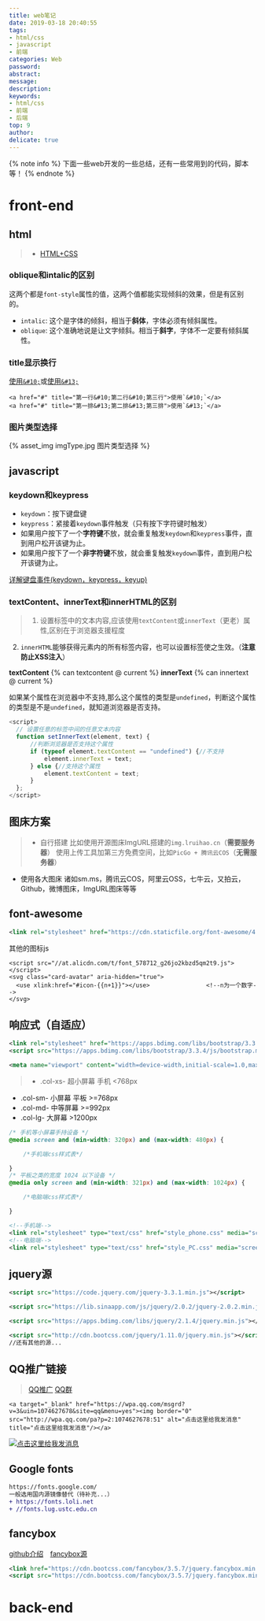 ```yaml
---
title: web笔记
date: 2019-03-18 20:40:55
tags:
- html/css
- javascript
- 前端
categories: Web
password:
abstract:
message:
description:
keywords:
- html/css
- 前端
- 后端
top: 9
author:
delicate: true
---
```


{% note info %}
下面一些web开发的一些总结，还有一些常用到的代码，脚本等！
{% endnote %}

<!--more-->

# front-end
## html
> - [HTML+CSS](https://lruihao.cn/posts/ms-html-css.html)

### oblique和intalic的区别
这两个都是`font-style`属性的值，这两个值都能实现倾斜的效果，但是有区别的。
- `intalic`: 这个是字体的倾斜，相当于**斜体**，字体必须有倾斜属性。
- `oblique`: 这个准确地说是让文字倾斜。相当于**斜字**，字体不一定要有倾斜属性。

### title显示换行
<a href="#" title="第一行&#10;第二行&#10;第三行">使用`&#10;`</a>或<a href="#" title="第一排&#13;第二排&#13;第三排">使用`&#13;`</a>
```
<a href="#" title="第一行&#10;第二行&#10;第三行">使用`&#10;`</a>
<a href="#" title="第一排&#13;第二排&#13;第三排">使用`&#13;`</a>
```
### 图片类型选择
{% asset_img imgType.jpg 图片类型选择 %}

## javascript
### keydown和keypress
- `keydown`：按下键盘键
- `keypress`：紧接着`keydown`事件触发（只有按下字符键时触发）
- 如果用户按下了一个**字符键**不放，就会重复触发`keydown`和`keypress`事件，直到用户松开该键为止。
- 如果用户按下了一个**非字符键**不放，就会重复触发`keydown`事件，直到用户松开该键为止。

[详解键盘事件(keydown，keypress，keyup)](https://www.jianshu.com/p/8f839f558319)

### textContent、innerText和innerHTML的区别
> 1. 设置标签中的文本内容,应该使用`textContent`或`innerText`（更老）属性,区别在于浏览器支援程度
2. `innerHTML`能够获得元素内的所有标签内容，也可以设置标签使之生效。（**注意防止XSS注入**）

**textContent**
{% can textcontent @ current %}
**innerText**
{% can innertext @ current %}

如果某个属性在浏览器中不支持,那么这个属性的类型是`undefined`，判断这个属性的类型是不是`undefined`，就知道浏览器是否支持。

```js 兼容代码 设置任意的标签中间的任意文本内容
<script>
  // 设置任意的标签中间的任意文本内容
  function setInnerText(element, text) {
      //判断浏览器是否支持这个属性
      if (typeof element.textContent == "undefined") {//不支持
          element.innerText = text;
      } else {//支持这个属性
          element.textContent = text;
      }
  };
</script>
```

## 图床方案

> - 自行搭建
比如使用开源图床ImgURL搭建的`img.lruihao.cn`（**需要服务器**）
使用上传工具加第三方免费空间，比如`PicGo + 腾讯云COS`（**无需服务器**）
- 使用各大图床
诸如sm.ms，腾讯云COS，阿里云OSS，七牛云，又拍云，Github，微博图床，ImgURL图床等等


## font-awesome
```xml font-awesome
<link rel="stylesheet" href="https://cdn.staticfile.org/font-awesome/4.7.0/css/font-awesome.css">
 ```
其他的图标js
```
<script src="//at.alicdn.com/t/font_578712_g26jo2kbzd5qm2t9.js"></script>
<svg class="card-avatar" aria-hidden="true">
  <use xlink:href="#icon-{{n+1}}"></use>                <!--n为一个数字-->
</svg>
```

## 响应式（自适应）

```xml bootstrap
<link rel="stylesheet" href="https://apps.bdimg.com/libs/bootstrap/3.3.4/css/bootstrap.min.css">
<script src="https://apps.bdimg.com/libs/bootstrap/3.3.4/js/bootstrap.min.js">
```
```xml 不引入js
<meta name="viewport" content="width=device-width,initial-scale=1.0,maximum-scale=1.0,minimum-scale=1.0,user-scalable=0">
```

> - .col-xs- 超小屏幕 手机 <768px
- .col-sm- 小屏幕 平板  >=768px
- .col-md- 中等屏幕  >=992px
- .col-lg- 大屏幕  >1200px

```css css3写法@media (宽度具体调整)
/* 手机等小屏幕手持设备 */
@media screen and (min-width: 320px) and (max-width: 480px) {

	/*手机端css样式表*/

}
/* 平板之类的宽度 1024 以下设备 */
@media only screen and (min-width: 321px) and (max-width: 1024px) {

	/*电脑端css样式表*/

}
```
```xml link引入不同css
<!--手机端-->
<link rel="stylesheet" type="text/css" href="style_phone.css" media="screen and (max-width: 960px)"/>
<!--电脑端-->
<link rel="stylesheet" type="text/css" href="style_PC.css" media="screen and (min-width: 960px)"/>
```

## jquery源
```xml jquery
<script src="https://code.jquery.com/jquery-3.3.1.min.js"></script>

<script src="https://lib.sinaapp.com/js/jquery/2.0.2/jquery-2.0.2.min.js"></script>

<script src="https://apps.bdimg.com/libs/jquery/2.1.4/jquery.min.js"></script>

<script src="http://cdn.bootcss.com/jquery/1.11.0/jquery.min.js"></script>
//还有其他的源...
```

## QQ推广链接
> [QQ推广](https://shang.qq.com/v3/widget.html) [QQ群](https://qun.qq.com/join.html)

```
<a target="_blank" href="https://wpa.qq.com/msgrd?v=3&uin=1074627678&site=qq&menu=yes"><img border="0" src="http://wpa.qq.com/pa?p=2:1074627678:51" alt="点击这里给我发消息" title="点击这里给我发消息"/></a>
```
<a target="_blank" href="https://wpa.qq.com/msgrd?v=3&uin=1074627678&site=qq&menu=yes"><img border="0" src="https://wpa.qq.com/pa?p=2:1074627678:51" alt="点击这里给我发消息" title="点击这里给我发消息"/></a>

## Google fonts
```diff
https://fonts.google.com/
一般选用国内源镜像替代（待补充...）
+ https://fonts.loli.net
+ //fonts.lug.ustc.edu.cn
```

## fancybox
[github介绍](https://github.com/fancyapps/fancybox)&emsp;[fancybox源](https://www.bootcdn.cn/fancybox/)
```xml fancybox源
<link href="https://cdn.bootcss.com/fancybox/3.5.7/jquery.fancybox.min.css" rel="stylesheet">
<script src="https://cdn.bootcss.com/fancybox/3.5.7/jquery.fancybox.min.js"></script>
```

# back-end
